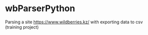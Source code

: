 # wbParserPython

Parsing a site https://www.wildberries.kz/ with exporting data to csv (training project)
